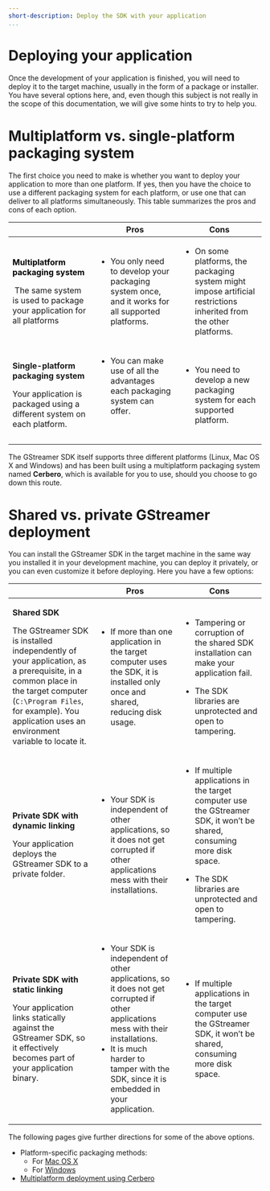 ```yaml
---
short-description: Deploy the SDK with your application
...
```


# Deploying your application

Once the development of your application is finished, you will need to
deploy it to the target machine, usually in the form of a package or
installer. You have several options here, and, even though this subject
is not really in the scope of this documentation, we will give some
hints to try to help you.

# Multiplatform vs. single-platform packaging system

The first choice you need to make is whether you want to deploy your
application to more than one platform. If yes, then you have the choice
to use a different packaging system for each platform, or use one that
can deliver to all platforms simultaneously. This table summarizes the
pros and cons of each option.

<table>
<colgroup>
<col width="33%" />
<col width="33%" />
<col width="33%" />
</colgroup>
<thead>
<tr class="header">
<th> </th>
<th>Pros</th>
<th>Cons</th>
</tr>
</thead>
<tbody>
<tr class="odd">
<td><p><strong><span style="color: rgb(0,0,0);">Multiplatform packaging </span></strong><span style="color: rgb(0,0,0);"><strong>system</strong></span></p>
<p><span style="color: rgb(0,0,0);"> </span>The same system is used to package your application for all platforms</p></td>
<td><ul>
<li><p>You only need to develop your packaging system once, and it works for all supported platforms.</p></li>
</ul></td>
<td><ul>
<li>On some platforms, the packaging system might impose artificial restrictions inherited from the other platforms.</li>
</ul></td>
</tr>
<tr class="even">
<td><p><strong>Single-platform packaging system</strong></p>
<p>Your application is packaged using a different system on each platform.</p></td>
<td><ul>
<li><p>You can make use of all the advantages each <span>packaging </span>system can offer.</p>
<p> </p></li>
</ul></td>
<td><ul>
<li><p>You need to develop a new <span>packaging </span>system for each supported platform.</p></li>
</ul></td>
</tr>
</tbody>
</table>

The GStreamer SDK itself supports three different platforms (Linux, Mac
OS X and Windows) and has been built using a multiplatform packaging
system named **Cerbero**, which is available for you to use, should you
choose to go down this route.

# Shared vs. private GStreamer deployment

You can install the GStreamer SDK in the target machine in the same way
you installed it in your development machine, you can deploy it
privately, or you can even customize it before deploying. Here you have
a few options:

<table>
<colgroup>
<col width="33%" />
<col width="33%" />
<col width="33%" />
</colgroup>
<thead>
<tr class="header">
<th> </th>
<th>Pros</th>
<th>Cons</th>
</tr>
</thead>
<tbody>
<tr class="odd">
<td><p><strong>Shared SDK</strong></p>
<p>The GStreamer SDK is installed independently of your application, as a prerequisite, in a common place in the target computer (<code>C:\Program Files</code>, for example). You application uses an environment variable to locate it.</p></td>
<td><ul>
<li><p>If more than one application in the target computer uses the SDK, it is installed only once and shared, reducing disk usage.</p></li>
</ul></td>
<td><ul>
<li>Tampering or corruption of the shared SDK installation can make your application fail.</li>
<li><p>The SDK libraries are unprotected and open to tampering.</p></li>
</ul></td>
</tr>
<tr class="even">
<td><p><strong>Private SDK with dynamic linking</strong></p>
<p>Your application deploys the GStreamer SDK to a private folder.</p></td>
<td><ul>
<li><p>Your SDK is independent of other applications, so it does not get corrupted if other applications mess with their installations.</p></li>
</ul></td>
<td><ul>
<li><p>If multiple applications in the target computer use the GStreamer SDK, it won’t be shared, consuming more disk space.</p></li>
<li><p>The SDK libraries are unprotected and open to tampering.</p></li>
</ul></td>
</tr>
<tr class="odd">
<td><p><strong>Private SDK with static linking</strong></p>
<p>Your application links statically against the GStreamer SDK, so it effectively becomes part of your application binary.</p></td>
<td><ul>
<li>Your SDK is independent of other applications, so it does not get corrupted if other applications mess with their installations.</li>
<li>It is much harder to tamper with the SDK, since it is embedded in your application.</li>
</ul></td>
<td><ul>
<li><span>If multiple applications in the target computer use the GStreamer SDK, it won’t be shared, consuming more disk space.</span></li>
</ul></td>
</tr>
</tbody>
</table>

The following pages give further directions for some of the above
options.

  - Platform-specific packaging methods:
      - For [Mac OS X](Mac%2BOS%2BX%2Bdeployment.html)
      - For [Windows](Windows%2Bdeployment.html)
  - [Multiplatform deployment using
    Cerbero](Multiplatform%2Bdeployment%2Busing%2BCerbero.html)

 
